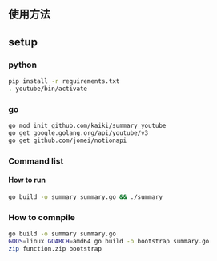 ## 使用方法


## setup

### python
```bash
pip install -r requirements.txt
. youtube/bin/activate
```

### go
```bash
go mod init github.com/kaiki/summary_youtube
go get google.golang.org/api/youtube/v3
go get github.com/jomei/notionapi
```

### Command list

#### How to run
```bash
go build -o summary summary.go && ./summary
```

### How to comnpile

```bash
go build -o summary summary.go
GOOS=linux GOARCH=amd64 go build -o bootstrap summary.go
zip function.zip bootstrap
```


